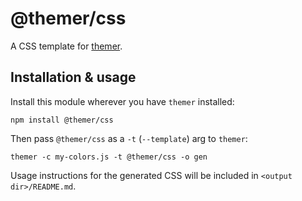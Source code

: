 # @themer/css

A CSS template for [themer](https://github.com/mjswensen/themer).

## Installation & usage

Install this module wherever you have `themer` installed:

    npm install @themer/css

Then pass `@themer/css` as a `-t` (`--template`) arg to `themer`:

    themer -c my-colors.js -t @themer/css -o gen

Usage instructions for the generated CSS will be included in `<output dir>/README.md`.
